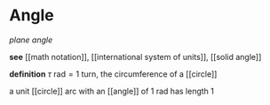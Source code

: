 # Angle

_plane angle_

**see** [[math notation]], [[international system of units]], [[solid angle]]

**definition** $\tau\ \text{rad} = 1\ \text{turn}$, the circumference of a [[circle]]

a unit [[circle]] arc with an [[angle]] of $1\ \text{rad}$ has length $1$

